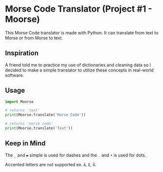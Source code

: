 # Morse Code Translator (Project #1 - Moorse)

This Morse Code translator is made with Python. It can translate from text to Morse or from Morse to text.

## Inspiration

A friend told me to practice my use of dictionaries and cleaning data so I decided to make a simple translator to utilize these concepts in real-world software.

## Usage

```python
import Moorse

# returns 'text'
print(Moorse.translate('Morse Code'))

# returns 'morse code'
print(Moorse.translate('Text'))
```

## Keep in Mind
The `_` and `▬` simple is used for dashes and the `.` and `•` is used for dots.

Accented letters are not supported ex. `À`, `È`, `Ö`.
